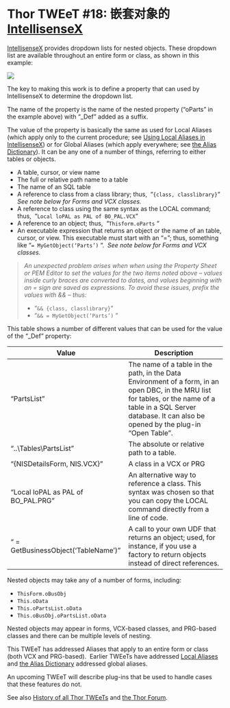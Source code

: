 ﻿Thor TWEeT #18: 嵌套对象的 <a href="https://github.com/VFPX/IntelliSenseX" target="_blank">IntellisenseX</a> 
===

[IntellisenseX](https://github.com/VFPX/IntelliSenseX) provides dropdown lists for nested objects. These dropdown list are available throughout an entire form or class, as shown in this example:

![](Images/Tweet18a.png)

The key to making this work is to define a property that can used by IntellisenseX to determine the dropdown list. 

The name of the property is the name of the nested property (“oParts” in the example above) with “_Def” added as a suffix.

The value of the property is basically the same as used for Local Aliases (which apply only to the current procedure; see [Using Local Aliases in IntellisenseX](Tweet_17.md)) or for Global Aliases (which apply everywhere; see [the Alias Dictionary](Tweet_15.md)). It can be any one of a number of things, referring to either tables or objects.

*   A table, cursor, or view name
*   The full or relative path name to a table
*   The name of an SQL table
*   A reference to class from a class library; thus,  “`{class, classlibrary}`“  _See note below for Forms and VCX classes._
*   A reference to class using the same syntax as the LOCAL command; thus,  “`Local loPAL as PAL of BO_PAL.VCX`“
*   A reference to an object; thus,  “`Thisform.oParts` “
*   An executable expression that returns an object or the name of an table, cursor, or view. This executable must start with an “=”; thus, something like “`= MyGetObject(‘Parts’)` “.  _See note below for Forms and VCX classes._

> _An unexpected problem arises when when using the Property Sheet or PEM Editor to set the values for the two items noted above – values inside curly braces are converted to dates, and values beginning with an = sign are saved as expressions. To avoid these issues, prefix the values with && – thus:_
> 
> *   “`&& {class, classlibrary}`“
> *   “`&& = MyGetObject(‘Parts’)` “

This table shows a number of different values that can be used for the value of the “_Def” property:

Value|Description
---|---
“PartsList”|The name of a table in the path, in the Data Environment of a form, in an open DBC, in the MRU list for tables, or the name of a table in a SQL Server database. It can also be opened by the plug-in “Open Table”.
“..\Tables\PartsList”|The absolute or relative path to a table.
“{NISDetailsForm, NIS.VCX}”|A class in a VCX or PRG
“Local loPAL as PAL of BO_PAL.PRG”|An alternative way to reference a class. This syntax was chosen so that you can copy the LOCAL command directly from a line of code.
“ = GetBusinessObject(‘TableName’)”|A call to your own UDF that returns an object; used, for instance, if you use a factory to return objects instead of direct references.

Nested objects may take any of a number of forms, including:

*   `ThisForm.oBusObj`
*   `This.oData`
*   `This.oPartsList.oData`
*   `This.oBusObj.oPartsList.oData`

Nested objects may appear in forms, VCX-based classes, and PRG-based classes and there can be multiple levels of nesting.

This TWEeT has addressed Aliases that apply to an entire form or class (both VCX and PRG-based).  Earlier TWEeTs have addressed [Local Aliases](Tweet_17.md) and [the Alias Dictionary](Tweet_15.md) addressed global aliases.

An upcoming TWEeT will describe plug-ins that be used to handle cases that these features do not.

See also [History of all Thor TWEeTs](../TWEeTs.md) and [the Thor Forum](https://groups.google.com/forum/?fromgroups#!forum/FoxProThor).
